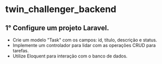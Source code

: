 # twin_challenger_backend

## 1° Configure um projeto Laravel.

- Crie um modelo "Task" com os campos: id, título, descrição e status.
- Implemente um controlador para lidar com as operações CRUD para tarefas.
- Utilize Eloquent para interação com o banco de dados.
